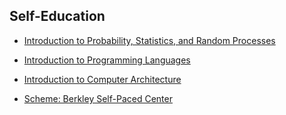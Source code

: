 ## Self-Education

+ [Introduction to Probability, Statistics, and Random Processes](http://www.probabilitycourse.com/)

+ [Introduction to Programming Languages](http://cs.brown.edu/courses/cs173/2012/Syllabus/)

+ [Introduction to Computer Architecture](http://www.ece.cmu.edu/~ece447/s13/doku.php?id=schedule)

+ [Scheme: Berkley Self-Paced Center](http://www-inst.eecs.berkeley.edu/~selfpace/)
